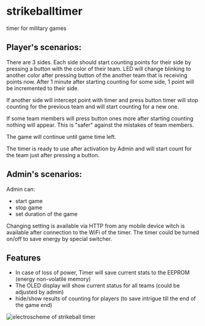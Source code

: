 # strikeballtimer
timer for military games


## Player's scenarios:
There are 3 sides. Each side should start counting points for their side by pressing a button with the color of their team.
LED will change blinking to another color after pressing button of the another team that is receiving points now. After 1 minute after starting counting for some side, 1 point will be incremented to their side.

If another side will intercept point with timer and press button timer will stop counting for the previous team and will start counting for a new one.

If some team members will press button ones more after starting counting nothing will appear. This is "safer" against the mistakes of team members.

The game will continue until game time left.

The timer is ready to use after activation by Admin and will start count for the team just after pressing a button.

## Admin's scenarios:
Admin can:
- start game
- stop game
- set duration of the game

Changing setting is available via HTTP from any mobile device witch is available after connection to the WiFi of the timer. The timer could be turned on/off to save energy by special switcher.

## Features
- In case of loss of power, Timer will save current stats to the EEPROM (energy non-volatile memory)
- The OLED display will show current status for all teams (could be adjusted by admin)
- hide/show results of counting for players (to save intrigue till the end of the game end)

![electroscheme of strikeball timer](strikeball_timer.png)
